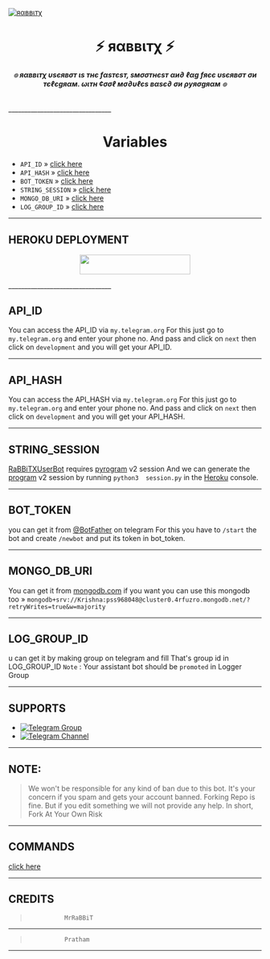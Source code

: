 [![яαввιтχ](https://telegra.ph//file/2ae6c7cb49e8ab207f34e.jpg)](https://t.me/RaBBiTXUserBot)


<h1 align="center">
<b> ⚡ яαввιтχ ⚡ </b>
</h1>

<h6 align="center">
  <b> ๏ яαввιтχ υѕєявσт ιѕ тнє  fαѕтєѕт, ѕмσσтнєѕт αи∂ ℓαg fяєє υѕєявσт σи тєℓєgяαм. ωιтн ¢σσℓ мσ∂υℓєѕ вαѕє∂ σи ρуяσgяαм ๏</b>
</h6>
________________________________


<h1 align="center">
<b>  Variables </b>
</h1>

- `API_ID` » [click here](#API_ID)
- `API_HASH` » [click here](#API_HASH)
- `BOT_TOKEN` » [click here](#BOT_TOKEN)
- `STRING_SESSION` » [click here](#STRING_SESSION)
- `MONGO_DB_URI` » [click here](#MONGO_DB_URI)
- `LOG_GROUP_ID` » [click here](#LOG_GROUP_ID)
________________________________


## HEROKU DEPLOYMENT
<p align="center"><a href="https://dashboard.heroku.com/new?template=https://github.com/ITZ-RaBBiT/RaBBiTXUserBot"> <img src="https://img.shields.io/badge/Deploy%20On%20Heroku-black?style=for-the-badge&logo=heroku" width="220" height="38.45"/></a></p>
________________________________


## API_ID 
You can access the API_ID via `my.telegram.org` For this just go to `my.telegram.org` and  enter your phone no. And pass and click on `next` then click on `development` and you will get your API_ID.
________________________________


## API_HASH
You can access the API_HASH via `my.telegram.org` For this just go to `my.telegram.org` and  enter your phone no. And pass and click on `next` then click on `development` and you will get your API_HASH.
________________________________


## STRING_SESSION
[RaBBiTXUserBot](https://github.com/ITZ-RaBBiT/RaBBiTXUserBot) requires [pyrogram](https://pyrogram.org) v2 session 
And we can generate the [program](https://pyrogram.org) v2 session by running `python3  session.py` in the [Heroku](https://dashboard.heroku.com) console.
________________________________


## BOT_TOKEN
 you can get it from [@BotFather](https://t.me/botfather) on telegram For this you have to `/start` the bot and create `/newbot` and put its token in bot_token.
________________________________


## MONGO_DB_URI
You can get it from [mongodb.com](https://mongodb.com) 
if you want you can use this mongodb too » `mongodb+srv://Krishna:pss968048@cluster0.4rfuzro.mongodb.net/?retryWrites=true&w=majority`
________________________________


## LOG_GROUP_ID
u can get it by making group on telegram and fill That's group id in LOG_GROUP_ID
`Note` :  Your assistant bot should be `promoted` in Logger Group
________________________________


## SUPPORTS
- [![Telegram Group](https://img.shields.io/badge/Telegram-Group-brightgreen)](https://t.me/RaBBiTXUserBot)
- [![Telegram Channel](https://img.shields.io/badge/Telegram-Channel-brightgreen)](https://t.me/RaBBiTXupdates)

________________________________


## NOTE:
> We won't be responsible for any kind of ban due to this bot.
> It's your concern if you spam and gets your account banned.
> Forking Repo is fine. But if you edit something we will not provide any help.
> In short, Fork At Your Own Risk
________________________________

## COMMANDS
 [click here](https://github.com/ITZ-RaBBiT/RaBBiTXUserBot/blob/main/Data/help.py)

________________________________
 
## CREDITS
>               MrRaBBiT
________________________________

>               Pratham
_________________________________


